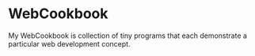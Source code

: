 # WebCookbook
My WebCookbook is collection of tiny programs that each demonstrate a particular web development concept.
